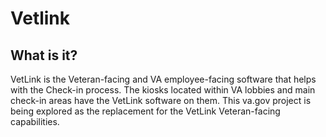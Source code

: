 
# Vetlink

## What is it?
VetLink is the Veteran-facing and VA employee-facing software that helps with the Check-in process. The kiosks located within VA lobbies and main check-in areas have the VetLink software on them. This va.gov project is being explored as the replacement for the VetLink Veteran-facing capabilities.
